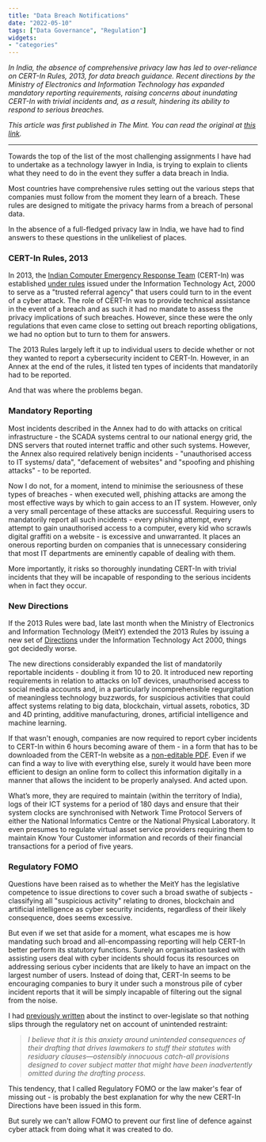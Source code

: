 ```yaml
---
title: "Data Breach Notifications"
date: "2022-05-10"
tags: ["Data Governance", "Regulation"]
widgets: 
- "categories"
---
```


*In India, the absence of comprehensive privacy law has led to over-reliance on CERT-In Rules, 2013, for data breach guidance. Recent directions by the Ministry of Electronics and Information Technology has expanded mandatory reporting requirements, raising concerns about inundating CERT-In with trivial incidents and, as a result, hindering its ability to respond to serious breaches.*
<!--more-->

*This article was first published in The Mint. You can read the original at [this link](https://www.livemint.com/opinion/online-views/a-regulatory-overload-could-weaken-our-cyber-security-11652200600874.html).*

---

Towards the top of the list of the most challenging assignments I have had to undertake as a technology lawyer in India, is trying to explain to clients what they need to do in the event they suffer a data breach in India.

Most countries have comprehensive rules setting out the various steps that companies must follow from the moment they learn of a breach. These rules are designed to mitigate the privacy harms from a breach of personal data.

In the absence of a full-fledged privacy law in India, we have had to find answers to these questions in the unlikeliest of places.

### CERT-In Rules, 2013

In 2013, the [Indian Computer Emergency Response Team](https://cert-in.org.in/) (CERT-In) was established [under rules](https://cert-in.org.in/PDF/G.S.R_20%28E%29.pdf) issued under the Information Technology Act, 2000 to serve as a "trusted referral agency" that users could turn to in the event of a cyber attack. The role of CERT-In was to provide technical assistance in the event of a breach and as such it had no mandate to assess the privacy implications of such breaches. However, since these were the only regulations that even came close to setting out breach reporting obligations, we had no option but to turn to them for answers.

The 2013 Rules largely left it up to individual users to decide whether or not they wanted to report a cybersecurity incident to CERT-In. However, in an Annex at the end of the rules, it listed ten types of incidents that mandatorily had to be reported.

And that was where the problems began.

### Mandatory Reporting

Most incidents described in the Annex had to do with attacks on critical infrastructure - the SCADA systems central to our national energy grid, the DNS servers that routed internet traffic and other such systems. However, the Annex also required relatively benign incidents - "unauthorised access to IT systems/ data", "defacement of websites" and "spoofing and phishing attacks" - to be reported.

Now I do not, for a moment, intend to minimise the seriousness of these types of breaches - when executed well, phishing attacks are among the most effective ways by which to gain access to an IT system. However, only a very small percentage of these attacks are successful. Requiring users to mandatorily report all such incidents - every phishing attempt, every attempt to gain unauthorised access to a computer, every kid who scrawls digital graffiti on a website - is excessive and unwarranted. It places an onerous reporting burden on companies that is unnecessary considering that most IT departments are eminently capable of dealing with them.

More importantly, it risks so thoroughly inundating CERT-In with trivial incidents that they will be incapable of responding to the serious incidents when in fact they occur.

### New Directions

If the 2013 Rules were bad, late last month when the Ministry of Electronics and Information Technology (MeitY) extended the 2013 Rules by issuing a new set of [Directions](https://www.cert-in.org.in/PDF/CERT-In_Directions_70B_28.04.2022.pdf) under the Information Technology Act 2000, things got decidedly worse.

The new directions considerably expanded the list of mandatorily reportable incidents - doubling it from 10 to 20. It introduced new reporting requirements in relation to attacks on IoT devices, unauthorised access to social media accounts and, in a particularly incomprehensible regurgitation of meaningless technology buzzwords, for suspicious activities that could affect systems relating to big data, blockchain, virtual assets, robotics, 3D and 4D printing, additive manufacturing, drones, artificial intelligence and machine learning.

If that wasn't enough, companies are now required to report cyber incidents to CERT-In within 6 hours becoming aware of them - in a form that has to be downloaded from the CERT-In website as a [non-editable PDF](https://cert-in.org.in/PDF/certinirform.pdf). Even if we can find a way to live with everything else, surely it would have been more efficient to design an online form to collect this information digitally in a manner that allows the incident to be properly analysed. And acted upon.

What’s more, they are required to maintain (within the territory of India), logs of their ICT systems for a period of 180 days and ensure that their system clocks are synchronised with Network Time Protocol Servers of either the National Informatics Centre or the National Physical Laboratory. It even presumes to regulate virtual asset service providers requiring them to maintain Know Your Customer information and records of their financial transactions for a period of five years.

### Regulatory FOMO

Questions have been raised as to whether the MeitY has the legislative competence to issue directions to cover such a broad swathe of subjects - classifying all "suspicious activity" relating to drones, blockchain and artificial intelligence as cyber security incidents, regardless of their likely consequence, does seems excessive.

But even if we set that aside for a moment, what escapes me is how mandating such broad and all-encompassing reporting will help CERT-In better perform its statutory functions. Surely an organisation tasked with assisting users deal with cyber incidents should focus its resources on addressing serious cyber incidents that are likely to have an impact on the largest number of users. Instead of doing that, CERT-In seems to be encouraging companies to bury it under such a monstrous pile of cyber incident reports that it will be simply incapable of filtering out the signal from the noise.

I had [previously written](/01/march/2017/fomo-and-the-law/) about the instinct to over-legislate so that nothing slips through the regulatory net on account of unintended restraint:

> *I believe that it is this anxiety around unintended consequences of their drafting that drives lawmakers to stuff their statutes with residuary clauses—ostensibly innocuous catch-all provisions designed to cover subject matter that might have been inadvertently omitted during the drafting process.*

This tendency, that I called Regulatory FOMO or the law maker's fear of missing out - is probably the best explanation for why the new CERT-In Directions have been issued in this form.

But surely we can't allow FOMO to prevent our first line of defence against cyber attack from doing what it was created to do.
